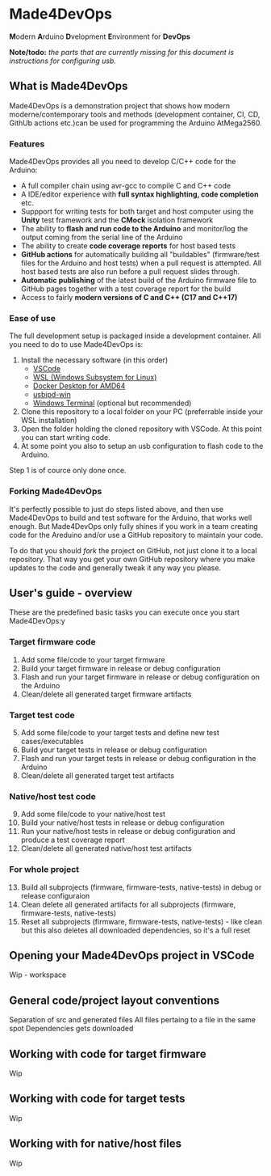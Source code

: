 # Made4DevOps
**M**odern **A**rduino **D**velopment **E**nvironment for **DevOps**

**Note/todo:** *the parts that are currently missing for this document is instructions for configuring usb.*

## What is Made4DevOps
Made4DevOps is a demonstration project that shows how modern moderne/contemporary tools and methods (development container, CI, CD, GithUb actions etc.)can be used for programming the Arduino AtMega2560.

### Features
Made4DevOps provides all you need to develop C/C++ code for the Arduino:
- A full compiler chain using avr-gcc to compile C and C++ code
- A IDE/editor experience with **full syntax highlighting, code completion** etc.
- Suppport for writing tests for both target and host computer using the **Unity** test framework and the **CMock** isolation framework
- The ability to **flash and run code to the Arduino** and monitor/log the output coming from the serial line of the Arduino
- The ability to create **code coverage reports** for host based tests
- **GitHub actions** for automatically building all "buildables" (firmware/test files for the Arduino and host tests) when a pull request is attempted. All host based tests are also run before a pull request slides through.
- **Automatic publishing** of the latest build of the Arduino firmware file to GitHub pages together with a test coverage report for the build
- Access to fairly **modern versions of C and C++ (C17 and C++17)**

### Ease of use
The full development setup is packaged inside a development container. All you need to do to use Made4DevOps is:
1. Install the necessary software (in this order)
    * [VSCode](https://learn.microsoft.com/en-us/windows/wsl/install)
    * [WSL (Windows Subsystem for Linux)]()
    * [Docker Desktop for AMD64](https://www.docker.com/products/docker-desktop/)
    * [usbipd-win](https://github.com/dorssel/usbipd-win)
    * [Windows Terminal](https://apps.microsoft.com/detail/9n0dx20hk701?hl=en-US&gl=US) (optional but recommended)
1. Clone this repository to a local folder on your PC (preferrable inside your WSL installation)
1. Open the folder holding the cloned repository with VSCode. At this point you can start writing code.
1. At some point you also to setup an usb configuration to flash code to the Arduino.

Step 1 is of cource only done once.

### Forking Made4DevOps
It's perfectly possible to just do steps listed above, and then use Made4DevOps to build and test software for the Arduino, that works well enough. But Made4DevOps only fully shines if you work in a team creating code for the Areduino and/or use a GitHub repository to maintain your code.

To do that you should *fork* the project on GitHub, not just clone it to a local repository. That way you get your own GitHub repository where you make updates to the code and generally tweak it any way you please.

## User's guide - overview
These are the predefined basic tasks you can execute once you start Made4DevOps:y

### Target firmware code
1. Add some file/code to your target firmware
1. Build your target firmware in release or debug configuration
1. Flash and run your target firmware in release or debug configuration on the Arduino
1. Clean/delete all generated target firmware artifacts

### Target test code
5. Add some file/code to your target tests and define new test cases/executables
1. Build your target tests in release or debug configuration
1. Flash and run your target tests in release or debug configuration in the Arduino
1. Clean/delete all generated target test artifacts

### Native/host test code
9. Add some file/code to your native/host test
1. Build your native/host tests in release or debug configuration
1. Run your native/host tests in release or debug configuration and produce a test coverage report
1. Clean/delete all generated native/host test artifacts

### For whole project
13. Build all subprojects (firmware, firmware-tests, native-tests) in debug or release configuraion
1. Clean delete all generated artifacts for all subprojects (firmware, firmware-tests, native-tests)
1. Reset all subprojects (firmware, firmware-tests, native-tests) - like clean but this also deletes all downloaded dependencies, so it's a full reset

## Opening your Made4DevOps project in VSCode
Wip - workspace

## General code/project layout conventions
Separation of src and generated files
All files pertaing to a file in the same spot
Dependencies gets downloaded

## Working with code for target firmware
Wip

## Working with code for target tests
Wip

## Working with for native/host files
Wip